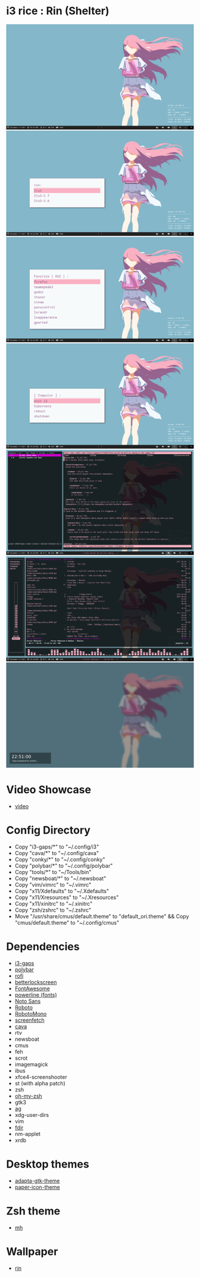 # i3 rice : Rin (Shelter)
![general](screenshots/general.png)
![run dialog](screenshots/run_dialog.png)
![fav_gui_dialog](screenshots/fav_gui_dialog.png)
![powermenu_dialog](screenshots/powermenu_dialog.png)
![workspace 2](screenshots/workspace2.png)
![workspace 8](screenshots/workspace8.png)
![lockscreen](screenshots/lockscreen.png)

# Video Showcase
- [video](https://youtu.be/Jn0nibjObqg)

# Config Directory
- Copy "i3-gaps/*" to "~/.config/i3"
- Copy "cava/*" to "~/.config/cava"
- Copy "conky/*" to "~/.config/conky"
- Copy "polybar/*" to "~/.config/polybar"
- Copy "tools/*" to "~/Tools/bin"
- Copy "newsboat/*" to "~/.newsboat"
- Copy "vim/vimrc" to "~/.vimrc"
- Copy "x11/Xdefaults" to "~/.Xdefaults"
- Copy "x11/Xresources" to "~/.Xresources"
- Copy "x11/xinitrc" to "~/.xinitrc"
- Copy "zsh/zshrc" to "~/.zshrc"
- Move "/usr/share/cmus/default.theme" to "default_ori.theme" && Copy "cmus/default.theme" to "~/.config/cmus"

# Dependencies
- [i3-gaps](https://github.com/Airblader/i3)
- [polybar](https://github.com/jaagr/polybar)
- [rofi](https://github.com/DaveDavenport/rofi)
- [betterlockscreen](https://github.com/pavanjadhaw/betterlockscreen)
- [FontAwesome](https://github.com/FortAwesome/Font-Awesome)
- [powerline (fonts)](https://github.com/powerline/fonts)
- [Noto Sans](https://fonts.google.com/specimen/Noto+Sans)
- [Roboto](https://fonts.google.com/specimen/Roboto)
- [RobotoMono](https://fonts.google.com/specimen/Roboto+Mono)
- [screenfetch](https://github.com/KittyKatt/screenFetch)
- [cava](https://github.com/karlstav/cava)
- rtv
- newsboat
- cmus
- feh
- scrot
- imagemagick
- ibus
- xfce4-screenshooter
- st (with alpha patch)
- zsh
- [oh-my-zsh](https://github.com/robbyrussell/oh-my-zsh)
- gtk3
- [ag](https://github.com/ggreer/the_silver_searcher)
- xdg-user-dirs
- vim
- [fdir](https://github.com/RealtimeBagIdea/FDir)
- nm-applet
- xrdb

# Desktop themes
- [adapta-gtk-theme](https://github.com/adapta-project/adapta-gtk-theme)
- [paper-icon-theme](https://github.com/snwh/paper-icon-theme)

# Zsh theme
- [mh](https://github.com/robbyrussell/oh-my-zsh/blob/master/themes/mh.zsh-theme)

# Wallpaper
- [rin](https://insanitykitsune.deviantart.com/art/Rin-Shelter-Wallpaper-647774231)

